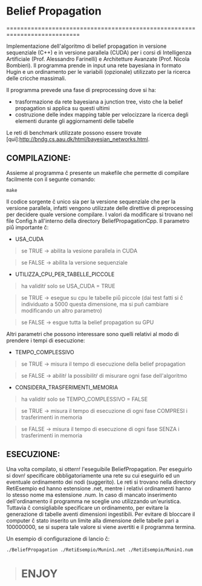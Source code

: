 # Belief Propagation 
===========================================================================

Implementazione dell'algoritmo di belief propagation in versione sequenziale (C++) e in versione parallela (CUDA)
per i corsi di Intelligenza Artificiale (Prof. Alessandro Farinelli) e Architetture Avanzate (Prof. Nicola Bombieri).
Il programma prende in input una rete bayesiana in formato Hugin e un ordinamento per le variabili (opzionale) utilizzato per la ricerca delle cricche massimali.


Il programma prevede una fase di preprocessing dove si ha:
- trasformazione da rete bayesiana a junction tree, visto che la belief propagation si applica su questi ultimi
- costruzione delle index mapping table per velocizzare la ricerca degli elementi durante gli aggiornamenti delle tabelle

Le reti di benchmark utilizzate possono essere trovate [qui]:http://bndg.cs.aau.dk/html/bayesian_networks.html.
 

## COMPILAZIONE:

Assieme al programma č presente un makefile che permette di compilare facilmente con il segunte comando:

	make

Il codice sorgente č unico sia per la versione sequenziale che per la versione parallela,
infatti vengono utilizzate delle direttive di preprocessing per decidere quale versione compilare.
I valori da modificare si trovano nel file Config.h all'interno della directory BeliefPropagationCpp.
Il parametro piů importante č:

- USA_CUDA
>	se TRUE  -> abilita la vesione parallela in CUDA

>	se FALSE -> abilita la versione sequenziale

- UTILIZZA_CPU_PER_TABELLE_PICCOLE
>	ha validitŕ solo se USA_CUDA = TRUE

>	se TRUE -> esegue su cpu le tabelle piů piccole (dai test fatti si č individuato a 5000 questa dimensione, ma si puň cambiare modificando un altro parametro)

>	se FALSE -> esgue tutta la belief propagation su GPU

Altri parametri che possono interessare sono quelli relativi al modo di prendere i tempi di esecuzione:

- TEMPO_COMPLESSIVO
>	se TRUE  -> misura il tempo di esecuzione della belief propagation

>	se FALSE -> abilitŕ la possibilitŕ di misurare ogni fase dell'algoritmo

- CONSIDERA_TRASFERIMENTI_MEMORIA
>	ha validitŕ solo se TEMPO_COMPLESSIVO = FALSE

>	se TRUE  -> misura il tempo di esecuzione di ogni fase COMPRESI i trasferimenti in memoria

>	se FALSE -> misura il tempo di esecuzione di ogni fase SENZA i trasferimenti in memoria


## ESECUZIONE:

Una volta compilato, si otterrŕ l'eseguibile BeliefPropagation.
Per eseguirlo si dovrŕ specificare obbligatoriamente una rete su cui eseguirlo ed un eventuale ordinamento dei nodi (suggerito).
Le reti si trovano nella directory RetiEsempio ed hanno estensione .net, mentre i relativi ordinamenti hanno lo stesso nome ma estensione .num.
In caso di mancato inserimento dell'ordinamento il programma ne sceglie uno utilizzando un'euristica. Tuttavia č consigliabile specificare un ordinamento, per evitare la generazione di tabelle aventi dimensioni ingestibili.
Per evitare di bloccare il computer č stato inserito un limite alla dimensione delle tabelle pari a 100000000, se si supera tale valore si viene avertiti e il programma termina.

Un esempio di configurazione di lancio č:

	./BeliefPropagation ./RetiEsempio/Munin1.net ./RetiEsempio/Munin1.num
	
> # ENJOY